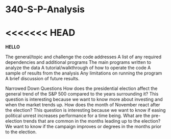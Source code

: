 # 340-S-P-Analysis

<<<<<<< HEAD
=======
**HELLO**

The general/topic and challenge the code addresses
A list of any required dependencies and additional programs
The main programs written to analyze the data
A tutorial/walkthrough of how to operate the code
A sample of results from the analysis
Any limitations on running the program
A brief discussion of future results.


Narrowed Down Questions
How does the presidential election affect the general trend of the S&P 500 compared to the years surrounding it?
    This question is interesting because we want to know more about investing and when the market trends up.
How does the month of November react after the election? 
    This question is interesting because we want to know if easing political unrest increases performance for a time being.
What are the pre-election trends that are common in the months leading up to the election?
    We want to know if the campaign improves or degrees in the months prior to the election.
